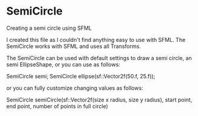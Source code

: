 # SemiCircle
Creating a semi circle using SFML

I created this file as I couldn't find anything easy to use with SFML.
The SemiCircle works with SFML and uses all Transforms.

The SemiCircle can be used with default settings to draw a semi circle, an semi EllipseShape,
or you can use as follows:

SemiCircle semi;
SemiCircle ellipse(sf::Vector2f(50.f, 25.f));

or you can fully customize changing values as follows:

SemiCircle semiCircle(sf::Vector2f(size x radius, size y radius), start point, end point, number of points in full circle)
